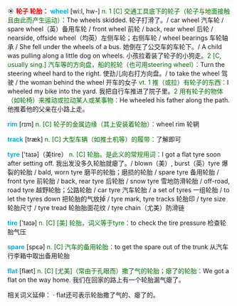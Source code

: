 ☀ <font color="red">**轮子 轮胎：**</font>
<font color="sky blue">**wheel**</font> [wi:l, hw-] 
<font color="rgb(227, 108, 9)">n. 1 [C] 交通工具底下的轮子（轮子与地面接触且由此而产生运动）：</font>The wheels skidded. 轮子打滑了。/ car wheel 汽车轮 / spare wheel（英）备用车轮 / front wheel 前轮 / back, rear wheel 后轮 / nearside, offside wheel（均英）左侧车轮；右侧车轮 / wheel bearings 车轮轴承 / She fell under the wheels of a bus. 她倒在了公交车的车轮下。/ A child was pulling along a little dog on wheels. 小孩拉着装了轮子的小狗走。<font color="rgb(227, 108, 9)">2 [C, usually sing.] 汽车等的方向盘，船的舵轮（也可用steering wheel）：</font>Turn the steering wheel hard to the right. 使劲儿向右打方向盘。/ to take the wheel 驾驶 / the woman behind the wheel 开车的女子 <font color="rgb(227, 108, 9)">vt. 1 推（或拉）有轮子的东西：</font>I wheeled my bike into the yard. 我把自行车推进了院子里。<font color="rgb(227, 108, 9)">2 用有轮子的物体（如轮椅）来推动或拉动某人或某事物：</font>He wheeled his father along the path. 他推着他的父亲在小路上走。

<font color="sky blue">**rim**</font> [rɪm]
<font color="rgb(227, 108, 9)">n. [C] 轮子的金属边缘（其上安装着轮胎）：</font>wheel rim 轮辋
           
<font color="sky blue">**track**</font> [træk] 
<font color="rgb(227, 108, 9)">n. [C] 大型车辆（如推土机等）的履带：</font>了解即可

<font color="sky blue">**tyre**</font> ['taɪə]（美tire）
<font color="rgb(227, 108, 9)">n. [C] 轮胎。是此义的常规用词：</font>I got a flat tyre soon after setting off. 我出发没多久轮胎就瘪了。/ blown（美）, burst（英）tyre 爆裂的轮胎 / bald, worn tyre 磨平的轮胎；磨损的轮胎 / spare tyre 备用轮胎 / front tyre 前轮胎 / back, rear tyre 后轮胎 / snow tyre 雪地防滑轮胎 / off-road, road tyre 越野轮胎；公路轮胎 / car tyre 汽车轮胎 / a set of tyres 一组轮胎 / to let the tyres down 把轮胎的气放掉 / tyre mark, tyre tracks 轮胎印 / tyre size 轮胎尺寸 / tyre tread 轮胎胎面花纹 / tyre chain（尤美）防滑链

<font color="sky blue">**tire**</font> ['taɪə] 
<font color="rgb(227, 108, 9)">n. [C] [美] 轮胎，词义等于tyre：</font>to check the tire pressure 检查轮胎气压

<font color="sky blue">**spare**</font> [spεə] 
<font color="rgb(227, 108, 9)">n. [C] 汽车的备用轮胎：</font>to get the spare out of the trunk 从汽车行李箱中取出备用轮胎

<font color="sky blue">**flat**</font> [flæt] 
<font color="rgb(227, 108, 9)">n. [C] [尤美]（常由于孔眼而）撒了气的轮胎；瘪了的轮胎：</font>We got a flat on the way home. 我们在回家的路上有一个轮胎漏气瘪了。

相关词义延伸：
· flat还可表示轮胎撒了气的、瘪了的。
          

